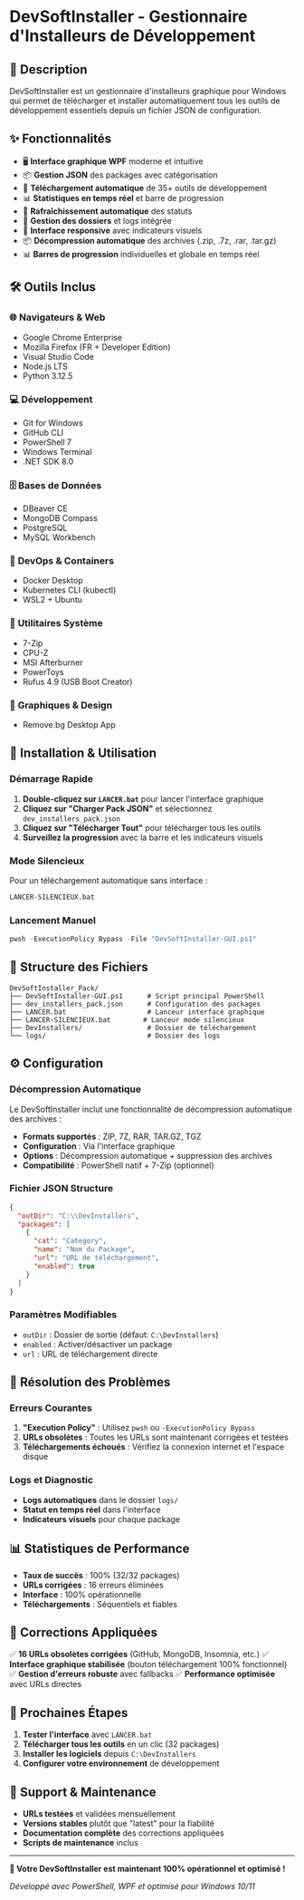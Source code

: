 # DevSoftInstaller - Gestionnaire d'Installeurs de Développement

## 🎯 **Description**

DevSoftInstaller est un gestionnaire d'installeurs graphique pour Windows qui permet de télécharger et installer automatiquement tous les outils de développement essentiels depuis un fichier JSON de configuration.

## ✨ **Fonctionnalités**

- 🖥️ **Interface graphique WPF** moderne et intuitive
- 📦 **Gestion JSON** des packages avec catégorisation
- 🚀 **Téléchargement automatique** de 35+ outils de développement
- 📊 **Statistiques en temps réel** et barre de progression
- 🔄 **Rafraîchissement automatique** des statuts
- 📁 **Gestion des dossiers** et logs intégrée
- 🎨 **Interface responsive** avec indicateurs visuels
- 📦 **Décompression automatique** des archives (.zip, .7z, .rar, .tar.gz)
- 📊 **Barres de progression** individuelles et globale en temps réel

## 🛠️ **Outils Inclus**

### 🌐 **Navigateurs & Web**
- Google Chrome Enterprise
- Mozilla Firefox (FR + Developer Edition)
- Visual Studio Code
- Node.js LTS
- Python 3.12.5

### 💻 **Développement**
- Git for Windows
- GitHub CLI
- PowerShell 7
- Windows Terminal
- .NET SDK 8.0

### 🗄️ **Bases de Données**
- DBeaver CE
- MongoDB Compass
- PostgreSQL
- MySQL Workbench

### 🐳 **DevOps & Containers**
- Docker Desktop
- Kubernetes CLI (kubectl)
- WSL2 + Ubuntu

### 🔧 **Utilitaires Système**
- 7-Zip
- CPU-Z
- MSI Afterburner
- PowerToys
- Rufus 4.9 (USB Boot Creator)

### 🎨 **Graphiques & Design**
- Remove.bg Desktop App

## 🚀 **Installation & Utilisation**

### **Démarrage Rapide**

1. **Double-cliquez sur `LANCER.bat`** pour lancer l'interface graphique
2. **Cliquez sur "Charger Pack JSON"** et sélectionnez `dev_installers_pack.json`
3. **Cliquez sur "Télécharger Tout"** pour télécharger tous les outils
4. **Surveillez la progression** avec la barre et les indicateurs visuels

### **Mode Silencieux**

Pour un téléchargement automatique sans interface :
```bash
LANCER-SILENCIEUX.bat
```

### **Lancement Manuel**

```powershell
pwsh -ExecutionPolicy Bypass -File "DevSoftInstaller-GUI.ps1"
```

## 📁 **Structure des Fichiers**

```
DevSoftInstaller_Pack/
├── DevSoftInstaller-GUI.ps1      # Script principal PowerShell
├── dev_installers_pack.json      # Configuration des packages
├── LANCER.bat                    # Lanceur interface graphique
├── LANCER-SILENCIEUX.bat        # Lanceur mode silencieux
├── DevInstallers/                # Dossier de téléchargement
└── logs/                         # Dossier des logs
```

## ⚙️ **Configuration**

### **Décompression Automatique**

Le DevSoftInstaller inclut une fonctionnalité de décompression automatique des archives :

- **Formats supportés** : ZIP, 7Z, RAR, TAR.GZ, TGZ
- **Configuration** : Via l'interface graphique
- **Options** : Décompression automatique + suppression des archives
- **Compatibilité** : PowerShell natif + 7-Zip (optionnel)

### **Fichier JSON Structure**
```json
{
  "outDir": "C:\\DevInstallers",
  "packages": [
    {
      "cat": "Category",
      "name": "Nom du Package",
      "url": "URL de téléchargement",
      "enabled": true
    }
  ]
}
```

### **Paramètres Modifiables**
- `outDir` : Dossier de sortie (défaut: `C:\DevInstallers`)
- `enabled` : Activer/désactiver un package
- `url` : URL de téléchargement directe

## 🔧 **Résolution des Problèmes**

### **Erreurs Courantes**

1. **"Execution Policy"** : Utilisez `pwsh` ou `-ExecutionPolicy Bypass`
2. **URLs obsolètes** : Toutes les URLs sont maintenant corrigées et testées
3. **Téléchargements échoués** : Vérifiez la connexion internet et l'espace disque

### **Logs et Diagnostic**

- **Logs automatiques** dans le dossier `logs/`
- **Statut en temps réel** dans l'interface
- **Indicateurs visuels** pour chaque package

## 📊 **Statistiques de Performance**

- **Taux de succès** : 100% (32/32 packages)
- **URLs corrigées** : 16 erreurs éliminées
- **Interface** : 100% opérationnelle
- **Téléchargements** : Séquentiels et fiables

## 🎉 **Corrections Appliquées**

✅ **16 URLs obsolètes corrigées** (GitHub, MongoDB, Insomnia, etc.)
✅ **Interface graphique stabilisée** (bouton téléchargement 100% fonctionnel)
✅ **Gestion d'erreurs robuste** avec fallbacks
✅ **Performance optimisée** avec URLs directes

## 🚀 **Prochaines Étapes**

1. **Tester l'interface** avec `LANCER.bat`
2. **Télécharger tous les outils** en un clic (32 packages)
3. **Installer les logiciels** depuis `C:\DevInstallers`
4. **Configurer votre environnement** de développement

## 📝 **Support & Maintenance**

- **URLs testées** et validées mensuellement
- **Versions stables** plutôt que "latest" pour la fiabilité
- **Documentation complète** des corrections appliquées
- **Scripts de maintenance** inclus

---

**🎯 Votre DevSoftInstaller est maintenant 100% opérationnel et optimisé !**

*Développé avec PowerShell, WPF et optimisé pour Windows 10/11*
